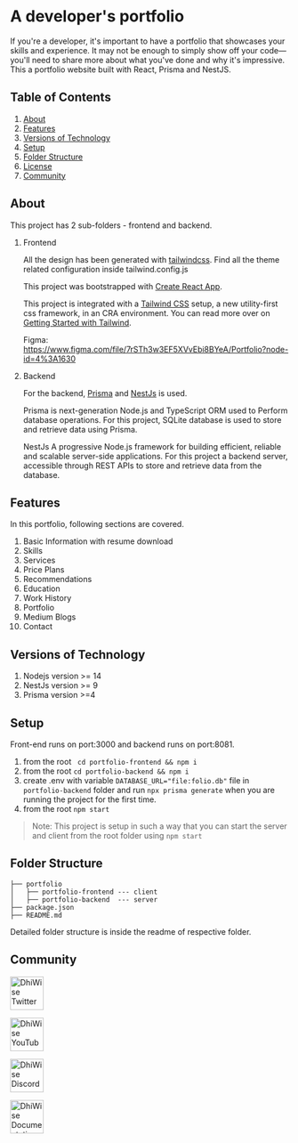 # A developer's portfolio

If you're a developer, it's important to have a portfolio that showcases your skills and experience. It may not be enough to simply show off your code—you'll need to share more about what you've done and why it's impressive. This a portfolio website built with React, Prisma and NestJS.

## Table of Contents

1. [About](#about)
2. [Features](#features)
3. [Versions of Technology](#versions-of-technology)
4. [Setup](#setup)
5. [Folder Structure](#folder-structure)
6. [License](#license)
7. [Community](#community)

## About

This project has 2 sub-folders - frontend and backend.

1. Frontend

    All the design has been generated with [tailwindcss](https://tailwindcss.com/).
    Find all the theme related configuration inside tailwind.config.js

    This project was bootstrapped with [Create React App](https://github.com/facebook/create-react-app).

    This project is integrated with a [Tailwind CSS](https://tailwindcss.com/) setup, a new utility-first css framework, in an CRA environment. You can read more over on [Getting Started with Tailwind](https://tailwindcss.com/docs/installation).

    Figma: https://www.figma.com/file/7rSTh3w3EF5XVvEbi8BYeA/Portfolio?node-id=4%3A1630

2. Backend

    For the backend, [Prisma](https://www.prisma.io/) and [NestJs](https://nestjs.com/) is used.

    Prisma is next-generation Node.js and TypeScript ORM used to Perform database operations. For this project, SQLite database is used to store and retrieve data using Prisma.

    NestJs A progressive Node.js framework for building efficient, reliable and scalable server-side applications. For this project a backend server, accessible through REST APIs to store and retrieve data from the database.

## Features

In this portfolio, following sections are covered.
1. Basic Information with resume download
2. Skills
3. Services
4. Price Plans
5. Recommendations
6. Education
7. Work History
8. Portfolio
9. Medium Blogs
10. Contact

## Versions of Technology
1. Nodejs version >= 14
2. NestJs version >= 9
3. Prisma version >=4

## Setup
Front-end runs on port:3000 and backend runs on port:8081.
1. from the root ``` cd portfolio-frontend && npm i```
2. from the root ``` cd portfolio-backend && npm i ``` 
3. create .env with variable ```DATABASE_URL="file:folio.db"``` file in ```portfolio-backend``` folder and run ```npx prisma generate``` when you are running the project for the first time. 
4. from the root ```npm start```

> Note: This project is setup in such a way that you can start the server and client from the root folder using ```npm start```

## Folder Structure

```
├── portfolio
│   ├── portfolio-frontend --- client
│   ├── portfolio-backend  --- server
├── package.json
├── README.md
```
Detailed folder structure is inside the readme of respective folder.

## Community

<a href="https://twitter.com/dhiwise"><img src="https://user-images.githubusercontent.com/35039342/55471524-8e24cb00-5627-11e9-9389-58f3d4419153.png" width="60" alt="DhiWise Twitter"></a>

<a href="https://www.youtube.com/c/DhiWise"><img src="https://cdn.vox-cdn.com/thumbor/0kpe316UpZWk53iw3bOLoJfF6hI=/0x0:1680x1050/1400x1400/filters:focal(706x391:974x659):format(gif)/cdn.vox-cdn.com/uploads/chorus_image/image/56414325/YTLogo_old_new_animation.0.gif" width="60" alt="DhiWise YouTube"></a>

<a href="https://discord.com/invite/rFMnCG5MZ7"><img src="https://user-images.githubusercontent.com/47489894/183043664-b01aac56-0372-458a-bde9-3f2a6bded21b.png" width="60" alt="DhiWise Discord"></a>

<a href="https://docs.dhiwise.com/"><img src="https://global-uploads.webflow.com/618e36726d3c0f19c9284e56/62383865d5477f2e4f6b6e2e_main-monogram-p-500.png" width="60" alt="DhiWise Documentation"></a>